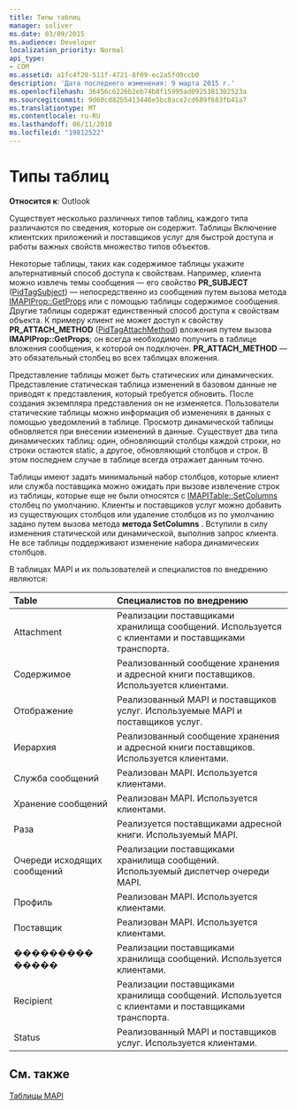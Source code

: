 ```yaml
---
title: Типы таблиц
manager: soliver
ms.date: 03/09/2015
ms.audience: Developer
localization_priority: Normal
api_type:
- COM
ms.assetid: a1fc4f20-511f-4721-8f09-ec2a5fd0ccb0
description: 'Дата последнего изменения: 9 марта 2015 г.'
ms.openlocfilehash: 36456c6226b2eb74b8f15995ad0925381302523a
ms.sourcegitcommit: 9d60cd82b5413446e5bc8ace2cd689f683fb41a7
ms.translationtype: MT
ms.contentlocale: ru-RU
ms.lasthandoff: 06/11/2018
ms.locfileid: "19812522"
---
```

# <a name="types-of-tables"></a>Типы таблиц

  
  
**Относится к**: Outlook 
  
Существует несколько различных типов таблиц, каждого типа различаются по сведения, которые он содержит. Таблицы Включение клиентских приложений и поставщиков услуг для быстрой доступа и работы важных свойств множество типов объектов. 
  
Некоторые таблицы, таких как содержимое таблицы укажите альтернативный способ доступа к свойствам. Например, клиента можно извлечь темы сообщения — его свойство **PR_SUBJECT** ([PidTagSubject](pidtagsubject-canonical-property.md)) — непосредственно из сообщения путем вызова метода [IMAPIProp::GetProps](imapiprop-getprops.md) или с помощью таблицы содержимое сообщения. Другие таблицы содержат единственный способ доступа к свойствам объекта. К примеру клиент не может доступ к свойству **PR_ATTACH_METHOD** ([PidTagAttachMethod](pidtagattachmethod-canonical-property.md)) вложения путем вызова **IMAPIProp::GetProps**; он всегда необходимо получить в таблице вложения сообщения, к которой он подключен. **PR_ATTACH_METHOD** — это обязательный столбец во всех таблицах вложения. 
  
Представление таблицы может быть статических или динамических. Представление статическая таблица изменений в базовом данные не приводят к представления, который требуется обновить. После создания экземпляра представления он не изменяется. Пользователи статические таблицы можно информация об изменениях в данных с помощью уведомлений в таблице. Просмотр динамической таблицы обновляется при внесении изменений в данные. Существует два типа динамических таблиц: один, обновляющий столбцы каждой строки, но строки остаются static, а другое, обновляющий столбцов и строк. В этом последнем случае в таблице всегда отражает данным точно.
  
Таблицы имеют задать минимальный набор столбцов, которые клиент или служба поставщика можно ожидать при вызове извлечение строк из таблицы, которые еще не были относятся с [IMAPITable::SetColumns](imapitable-setcolumns.md) столбец по умолчанию. Клиенты и поставщиков услуг можно добавить из существующих столбцов или удаление столбцов из по умолчанию задано путем вызова метода **метода SetColumns** . Вступили в силу изменения статической или динамической, выполнив запрос клиента. Не все таблицы поддерживают изменение набора динамических столбцов. 
  
В таблицах MAPI и их пользователей и специалистов по внедрению являются:
  
|**Table**|**Специалистов по внедрению**|
|:-----|:-----|
|Attachment  <br/> |Реализации поставщиками хранилища сообщений. Используется с клиентами и поставщиками транспорта.  <br/> |
|Содержимое  <br/> |Реализованный сообщение хранения и адресной книги поставщиков. Используется клиентами.  <br/> |
|Отображение  <br/> |Реализованный MAPI и поставщиков услуг. Используемые MAPI и поставщиков услуг.  <br/> |
|Иерархия  <br/> |Реализованный сообщение хранения и адресной книги поставщиков. Используется клиентами.  <br/> |
|Служба сообщений  <br/> |Реализован MAPI. Используется клиентами.  <br/> |
|Хранение сообщений  <br/> |Реализован MAPI. Используется клиентами.  <br/> |
|Раза  <br/> |Реализуется поставщиками адресной книги. Используемый MAPI.  <br/> |
|Очереди исходящих сообщений  <br/> |Реализации поставщиками хранилища сообщений. Используемый диспетчер очереди MAPI.  <br/> |
|Профиль  <br/> |Реализован MAPI. Используется клиентами.  <br/> |
|Поставщик  <br/> |Реализован MAPI. Используется клиентами.  <br/> |
|��������� �����  <br/> |Реализации поставщиками хранилища сообщений. Используется клиентами.  <br/> |
|Recipient  <br/> |Реализации поставщиками хранилища сообщений. Используется с клиентами и поставщиками транспорта.  <br/> |
|Status  <br/> |Реализованный MAPI и поставщиков услуг. Используется клиентами.  <br/> |
   
## <a name="see-also"></a>См. также



[Таблицы MAPI](mapi-tables.md)

